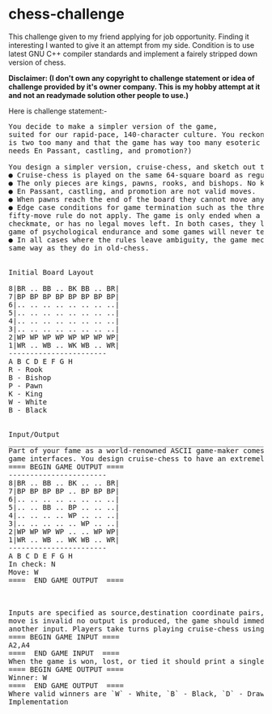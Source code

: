 # chess-challenge

This challenge given to my friend applying for job opportunity. Finding it interesting I wanted to give it an attempt from my side.
Condition is to use latest GNU C++ compiler standards and implement a fairely stripped down version of chess.

<b>Disclaimer: (I don't own any copyright to challenge statement or idea of challenge provided by it's owner company. This is my hobby attempt at it and not an readymade solution other people to use.)</b>

Here is challenge statement:-

<pre>
You decide to make a simpler version of the game,
suited for our rapid-pace, 140-character culture. You reckon six different types of pieces
is two too many and that the game has way too many esoteric rules to follow (who
needs En Passant, castling, and promotion?)

You design a simpler version, cruise-chess, and sketch out the following rules:
● Cruise-chess is played on the same 64-square board as regular chess.
● The only pieces are kings, pawns, rooks, and bishops. No knights or queens.
● En Passant, castling, and promotion are not valid moves.
● When pawns reach the end of the board they cannot move any further.
● Edge case conditions for game termination such as the threefold repetition and
fifty-move rule do not apply. The game is only ended when a player is in
checkmate, or has no legal moves left. In both cases, they lose. cruise-chess is a
game of psychological endurance and some games will never terminate.
● In all cases where the rules leave ambiguity, the game mechanics operate in the
same way as they do in old-chess.


Initial​ ​Board​ ​Layout

8|BR .. BB .. BK BB .. BR|
7|BP BP BP BP BP BP BP BP|
6|.. .. .. .. .. .. .. ..|
5|.. .. .. .. .. .. .. ..|
4|.. .. .. .. .. .. .. ..|
3|.. .. .. .. .. .. .. ..|
2|WP WP WP WP WP WP WP WP|
1|WR .. WB .. WK WB .. WR|
-----------------------
A B C D E F G H
R - Rook
B - Bishop
P - Pawn
K - King
W - White
B - Black


Input/Output
__________________________________________________________________________
Part of your fame as a world-renowned ASCII game-maker comes from your exact, minimal
game interfaces. You design cruise-chess to have an extremely simple input/output format:
====​ ​BEGIN​ ​GAME​ ​OUTPUT​ ​====
-----------------------
8|BR .. BB .. BK .. .. BR|
7|BP BP BP BP .. BP BP BP|
6|.. .. .. .. .. .. .. ..|
5|.. .. BB .. BP .. .. ..|
4|.. .. .. .. WP .. .. ..|
3|.. .. .. .. .. WP .. ..|
2|WP WP WP WP .. .. WP WP|
1|WR .. WB .. WK WB .. WR|
-----------------------
A B C D E F G H
In check: N
Move: W
====​ ​ ​END​ ​GAME​ ​OUTPUT​ ​ ​====



Inputs are specified as source,destination coordinate pairs, followed by the system newline. If a
move is invalid no output is produced, the game should immediately prompt the player for
another input. Players take turns playing cruise-chess using the same terminal.
====​ ​BEGIN​ ​GAME​ ​INPUT​ ​====
A2,A4
====​ ​ ​END​ ​GAME​ ​INPUT​ ​ ​====
When the game is won, lost, or tied it should print a single line and exit:
====​ ​BEGIN​ ​GAME​ ​OUTPUT​ ​====
Winner: W
====​ ​ ​END​ ​GAME​ ​OUTPUT​ ​ ​====
Where valid winners are `W` - White, `B` - Black, `D` - Draw.
Implementation

__________________________________________________________________________
</pre>
